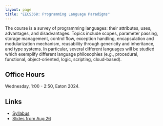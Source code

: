 ```yaml
---
layout: page
title: "EECS368: Programming Language Paradigms"
---
```


The course is a survey of programming languages: their attributes,
uses, advantages, and disadvantages. Topics include scopes, parameter
passing, storage management, control flow, exception handling,
encapsulation and modularization mechanism, reusability through
genericity and inheritance, and type systems.  In particular, several
different languages will be studied which exemplify different language
philosophies (e.g., procedural, functional, object-oriented, logic,
scripting, cloud-based).


## Office Hours

Wednesday, 1:00 - 2:50, Eaton 2024.

## Links

 * <a href="https://drive.google.com/open?id=1viMiC9ftM7AK5pfWJrwQjHDeT15mvlGH">Syllabus<a>
 * <a href="https://drive.google.com/open?id=13gZ8dE924O3oFNPOh1gPLdax8E8MvODkme9wV8GeeQo">Slides from Aug 26</a>

